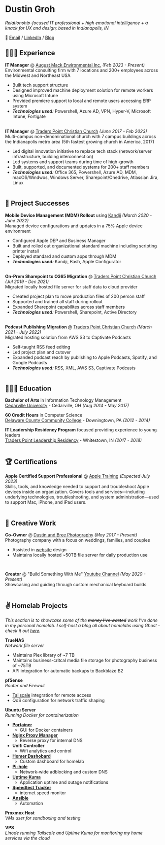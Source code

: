 # Dustin Groh

_Relationship-focused IT professional + high emotional intelligence + a knack for UX and design; based in Indianapolis, IN_ <br>

💬 [Email](mailto:dustingroh33@gmail.com) / [LinkedIn](https://www.linkedin.com/in/dustingroh/) / [Blog](https://roadtohomelab.blog)

## 👩🏼‍💻 Experience

**IT Manager** @ [August Mack Environmental Inc.](https://augustmack.com/) _(Feb 2023 - Present)_ <br>
Environmental consulting firm with 7 locations and 200+ employees across the Midwest and Northeast USA
  - Built tech support structure
  - Designed improved machine deployment solution for remote workers using Microsoft Intune
  - Provided premiere support to local and remote users accessing ERP system
  - **_Technologies used:_** Powershell, Azure AD, VPN, Hyper-V, Microsoft Intune, Fortigate
<br><br>

**IT Manager** @ [Traders Point Christian Church](https://tpcc.org/) _(June 2017 - Feb 2023)_ <br>
Multi-campus non-denominational church with 7 campus buildings across the Indianapolis metro area (5th fastest growing church in America, 2017)
  - Led digital innovation initiative to replace tech stack (network/server infrastructure, building interconnection)
  - Led systems and support teams during time of high-growth
  - Built, supported, and documented systems for 200+ staff members
  - **_Technologies used:_** Office 365, Powershell, Azure AD, MDM, macOS/Windwos, Windows Server, Sharepoint/Onedrive, Atlassian Jira, Linux
<br><br>


## 📌 Project Successes

**Mobile Device Management (MDM) Rollout** using [Kandji](https://kandji.io/) _(March 2020 - June 2022)_<br>
Managed device configurations and updates in a 75% Apple device environment
  - Configured Apple DEP and Business Manager
  - Built and rolled out organizational standard machine including scripting printer install
  - Deployed standard and custom apps through MDM 
  - **_Technologies used:_** Kandji, Bash, Apple Configurator
  <br><br>
  
**On-Prem Sharepoint to O365 Migration** @ [Traders Point Christian Church](https://tpcc.org/) _(Jul 2019 - Dec 2021)_ <br>
Migrated locally hosted file server for staff data to cloud provider
  - Created project plan to move production files of 200 person staff 
  - Supported and trained all staff during rollout
  - Expanded Sharepoint capabilites across staff members
  - **_Technologies used:_** Powershell, Sharepoint, Active Directory
  <br><br>

**Podcast Publishing Migration** @ [Traders Point Christian Church](https://tpcc.org/) _(March 2021 - July 2022)_ <br>
Migrated hosting solution from AWS S3 to Captivate Podcasts
  - Self-taught RSS feed editing
  - Led project plan and cutover
  - Expanded podcast reach by publishing to Apple Podcasts, Spotify, and Google Podcasts
  - **_Technologies used:_** RSS, XML, AWS S3, Captivate Podcasts
  <br><br>


## 👩🏼‍🎓 Education

**Bachelor of Arts** in Information Technology Management<br>
[Cedarville University](https://www.cedarville.edu/) - Cedarville, OH _(Aug 2014 - May 2017)_ <br>

**60 Credit Hours** in Computer Science<br>
[Delaware County Community College](https://www.dccc.edu/) - Downingtown, PA _(2012 - 2014)_

**IT Leadership Residency Program** focused providing experience to young leaders<br>
[Traders Point Leadership Residency](https://tpcc.org/leadership-residents) - Whitestown, IN _(2017 - 2018)_
 <br><br>


## 🏆 Certifications

**Apple Certified Support Professional** @ [Apple Training](https://training.apple.com/it) _(Expected July 2023)_ <br>
Skills, tools, and knowledge needed to support and troubleshoot Apple devices inside an organization. Covers tools and services—including underlying technologies, troubleshooting, and system administration—used to support Mac, iPhone, and iPad users.
<br><br>


## 🎤 Creative Work
    
**Co-Owner** @ [Dustin and Bree Photography](http://dustinandbree.com/) _(May 2017 - Present)_ <br>
Photography company with a focus on weddings, families, and couples
  - Assisted in [website](https://dustinandbree.com/) design
  - Maintains locally hosted ~50TB file server for daily production use
   <br>

**Creator** @ "Build Something With Me" [Youtube Channel](https://www.youtube.com/channel/UCvNVONhb6X0vQL3VJRaUhRw) _(May 2020 - Present)_ <br>
Showcasing and guiding through custom mechanical keyboard builds
<br><br>


## ✌ Homelab Projects
_This section is to showcase some of the ~~money I've wasted~~ work I've done in my personal homelab._
_I self-host a blog all about homelabs using Ghost - check it out [here](http://roadtohomelab.blog/)._

**TrueNAS**<br>
_Network file server_
- Maintains Plex library of ~7 TB
- Maintains business-critcal media file storage for photography business of ~75TB
- API integration for automatic backups to Backblaze B2

**pfSense**<br>
_Router and Firewall_
- [Tailscale](https://tailscale.com) integration for remote access
- QoS configuration for network traffic shaping

**Ubuntu Server**<br>
_Running Docker for containerization_
-  [**Portainer**](https://www.portainer.io/)
    - GUI for Docker containers
- [**Nginx Proxy Manager**](https://nginxproxymanager.com/)
    - Reverse proxy for internal DNS
-  **Unifi Controller**
    - Wifi analytics and control
-  [**Homer Dashobard**](https://github.com/bastienwirtz/homer)
    -  Custom dashboard for homelab
- [**Pi-hole**](https://pi-hole.net/)
    - Network-wide adblocking and custom DNS
- [**Uptime Kuma**](https://uptime.kuma.pet/)
    - Application uptime and outage notifications
- [**Speedtest Tracker**](https://github.com/henrywhitaker3/Speedtest-Tracker)
    - internet speed monitor
- [**Ansible**](https://www.ansible.com/)
    - Automation

**Proxmox Host**<br>
_VMs user for sandboxing and testing_

**VPS**<br>
_Linode running Tailscale and Uptime Kuma for monitoring my home services via the cloud_
